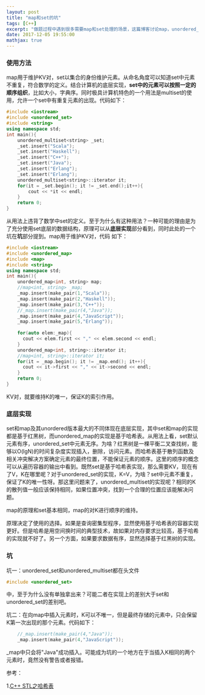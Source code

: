 ```yaml
---
layout: post
title: "map和set的坑"
tags: [C++]
excerpt: "做题过程中遇到很多需要map和set处理的场景，这篇博客讨论map，unordered_map，set，unordered_set，unordered_multiset的区别和联系，以及背后的数据结构实现等。"
date: 2017-12-05 19:55:00
mathjax: true
---
```


### 使用方法

map用于维护KV对，set以集合的身份维护元素。从命名角度可以知道set中元素不重复，符合数学的定义。结合计算机的底层实现，**set中的元素可以按照一定的顺序组织**，比如大小，字典序。同时极具计算机特色的一个用法是multiset的使用，允许一个set中有重复元素的出现。代码如下：

```c++
#include <iostream>
#include <unordered_set>
#include <string>
using namespace std;
int main(){
    unordered_multiset<string> _set;
    _set.insert("Scala");
    _set.insert("Haskell");
    _set.insert("C++");
    _set.insert("Java");
    _set.insert("Erlang");
    _set.insert("Erlang");
    unordered_multiset<string>::iterator it;
    for(it = _set.begin(); it != _set.end();it++){
        cout << *it << endl;
    }
    return 0;
}

```

从用法上违背了数学中set的定义。至于为什么有这种用法？一种可能的理由是为了充分使用set底层的数据结构，原理可以从**底层实现**部分看到，同时此处的一个坑在**坑**部分提到。map用于维护KV对，代码
如下：

```c++
#include <iostream>
#include <unordered_map>
#include <map>
#include <string>
using namespace std;
int main(){
    unordered_map<int, string> map;
    //map<int, string> _map;
    _map.insert(make_pair(1,"Scala"));
    _map.insert(make_pair(2,"Haskell"));
    _map.insert(make_pair(3,"C++"));
    //_map.insert(make_pair(4,"Java"));
    _map.insert(make_pair(4,"JavaScript"));
    _map.insert(make_pair(5,"Erlang"));
    
    for(auto elem:_map){
      cout << elem.first << "," << elem.second << endl;
    }
    unordered_map<int, string>::iterator it;
    //map<int, string>::iterator it;
    for(it = _map.begin(); it != _map.end(); it++){
      cout << it->first << "," << it->second << endl;
    }
    return 0;
}

```

KV对，就要维持K的唯一，保证K的索引作用。

### 底层实现

set和map及其unordered版本最大的不同体现在底层实现，其中set和map的实现都是基于红黑树，而unordered_map的实现是基于哈希表。从用法上看，set默认元素有序，unordered\_set中元素无序。为啥？红黑树是一棵平衡二叉查找树，能够以O(lgN)的时间复杂度实现插入，删除，访问元素。而哈希表基于散列函数及相关冲突解决方案确定元素的最终位置，不能保证元素的顺序。这里的顺序的概念可以从遍历容器的输出中看到。既然set是基于哈希表实现，那么需要KV，现在有了V，K在哪里呢？对于unordered\_set的实现，K=V，为啥？set中元素不重复，保证了K的唯一性呀。那这里问题来了，unordered\_multiset的实现呢？相同的K的散列值一般应该保持相同，如果位置冲突，找到一个合理的位置应该能解决问题。

map的原理和set基本相同，map的对K进行顺序的维持。

原理决定了使用的选择。如果是查询密集型程序，显然使用基于哈希表的容器实现更好。但是哈希是用空间换时间的典型技术，故如果对内存要求比较高，基于哈希的实现就不好了。另一个方面，如果要求数据有序，显然选择基于红黑树的实现。

### 坑

坑一：unordered\_set和unordered\_multiset都在头文件

```c++
#include <unordered_set>
```

中，至于为什么没有单独拿出来？可能二者在实现上的差别大于set和unordered\_set的差别吧。

坑二：在向map中插入元素时，K可以不唯一，但是最终存储的元素中，只会保留K第一次出现的那个元素。代码如下：

```c++
    //_map.insert(make_pair(4,"Java"));
    _map.insert(make_pair(4,"JavaScript"));
```

\_map中只会将"Java"成功插入。可能成为坑的一个地方在于当插入K相同的两个元素时，竟然没有警告或者报错。


参考：

1.[C++ STL之哈希表](http://www.sczyh30.com/posts/C-C/cpp-stl-hashmap/)
















